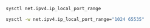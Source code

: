 ```bash
sysctl net.ipv4.ip_local_port_range
```

```bash
sysctl -w net.ipv4.ip_local_port_range="1024 65535"
```
